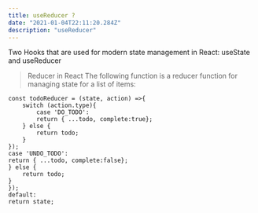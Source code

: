 ```yaml
---
title: useReducer ?
date: "2021-01-04T22:11:20.284Z"
description: "useReducer"
---
```


Two Hooks that are used for modern state management in React: useState and useReducer

> Reducer in React
> The following function is a reducer function for managing state for a list of items:

```
const todoReducer = (state, action) =>{
    switch (action.type){
        case 'DO_TODO':
        return { ...todo, complete:true};
    } else {
        return todo;
    }
});
case 'UNDO_TODO':
return { ...todo, complete:false};
} else {
    return todo;
}
});
default:
return state;

```
